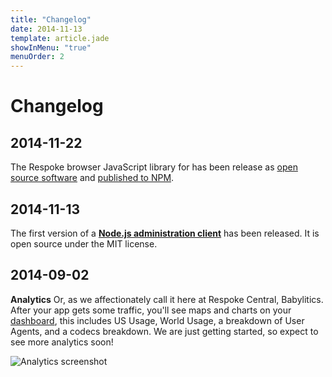```yaml
---
title: "Changelog"
date: 2014-11-13
template: article.jade
showInMenu: "true"
menuOrder: 2
---
```


# Changelog

## 2014-11-22

The Respoke browser JavaScript library for has been release as
[open source software](https://github.com/respoke/respoke) and
[published to NPM](https://npmjs.org/package/respoke).

## 2014-11-13

The first version of a **[Node.js administration client](https://github.com/respoke/node-respoke-admin)**
has been released. It is open source under the MIT license.

## 2014-09-02

**Analytics** Or, as we affectionately call it here at Respoke Central,
Babylitics. After your app gets some traffic, you'll see maps and charts on your
[dashboard][], this includes US Usage, World Usage, a breakdown of User Agents,
and a codecs breakdown. We are just getting started, so expect to see more
analytics soon!

![Analytics screenshot](/images/screenshot-browser-analytics.png)

 [dashboard]: https://portal.respoke.io/
